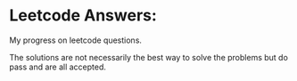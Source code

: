 # Leetcode Answers:

My progress on leetcode questions.

The solutions are not necessarily the best way to solve the problems but do pass and are all accepted. 